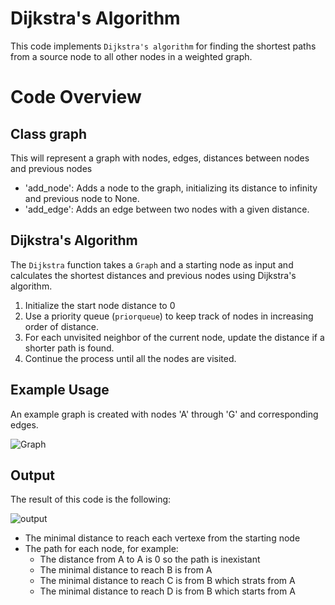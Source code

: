# Dijkstra's Algorithm 

This code implements `Dijkstra's algorithm` for finding the shortest paths from a source node to all other nodes in a weighted graph.

# Code Overview
## Class graph

This will represent a graph with nodes, edges, distances between nodes and previous nodes

- 'add_node': Adds a node to the graph, initializing its distance to infinity and previous node to None.
- 'add_edge': Adds an edge between two nodes with a given distance.

## Dijkstra's Algorithm

The `Dijkstra` function takes a `Graph` and a starting node as input and calculates the shortest distances and previous nodes using Dijkstra's algorithm.

1. Initialize the start node distance to 0
2. Use a priority queue (`priorqueue`) to keep track of nodes in increasing order of distance.
3. For each unvisited neighbor of the current node, update the distance if a shorter path is found.
4. Continue the process until all the nodes are visited.

## Example Usage

An example graph is created with nodes 'A' through 'G' and corresponding edges.

![Graph](https://github.com/samAK02/Applied-Math-Problems/assets/131418700/920823d9-eea8-4d1c-be22-4dc419aaf436)

## Output
The result of this code is the following:

![output](https://github.com/samAK02/Applied-Math-Problems/assets/131418700/32357c3a-d241-49b0-ad02-8fbc9f44bed6)

- The minimal distance to reach each vertexe from the starting node
- The path for each node, for example:
    - The distance from A to A is 0 so the path is inexistant
    - The minimal distance to reach B is from A 
    - The minimal distance to reach C is from B which strats from A
    - The minimal distance to reach D is from B which starts from A
